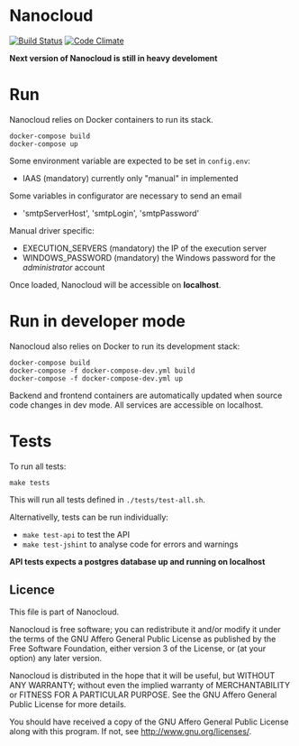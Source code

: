 # Nanocloud

[![Build Status](https://travis-ci.org/Nanocloud/nanocloud.svg?branch=master)](https://travis-ci.org/Nanocloud/nanocloud) [![Code Climate](https://codeclimate.com/github/Nanocloud/nanocloud/badges/gpa.svg)](https://codeclimate.com/github/Nanocloud/nanocloud)

**Next version of Nanocloud is still in heavy develoment**

# Run

Nanocloud relies on Docker containers to run its stack.

````
docker-compose build
docker-compose up
````

Some environment variable are expected to be set in `config.env`:
- IAAS (mandatory) currently only "manual" in implemented

Some variables in configurator are necessary to send an email
- 'smtpServerHost', 'smtpLogin', 'smtpPassword'

Manual driver specific:
- EXECUTION_SERVERS (mandatory) the IP of the execution server
- WINDOWS_PASSWORD (mandatory) the Windows password for the *administrator* account

Once loaded, Nanocloud will be accessible on **localhost**.

# Run in developer mode

Nanocloud also relies on Docker to run its development stack:

````
docker-compose build
docker-compose -f docker-compose-dev.yml build
docker-compose -f docker-compose-dev.yml up
````

Backend and frontend containers are automatically updated when source code changes in dev mode.
All services are accessible on localhost.

# Tests

To run all tests:

````
make tests
````

This will run all tests defined in `./tests/test-all.sh`.

Alternativelly, tests can be run individually:

- `make test-api` to test the API
- `make test-jshint` to analyse code for errors and warnings

**API tests expects a postgres database up and running on localhost**

## Licence

This file is part of Nanocloud.

Nanocloud is free software; you can redistribute it and/or modify
it under the terms of the GNU Affero General Public License as
published by the Free Software Foundation, either version 3 of the
License, or (at your option) any later version.

Nanocloud is distributed in the hope that it will be useful,
but WITHOUT ANY WARRANTY; without even the implied warranty of
MERCHANTABILITY or FITNESS FOR A PARTICULAR PURPOSE.  See the
GNU Affero General Public License for more details.

You should have received a copy of the GNU Affero General Public License
along with this program.  If not, see <http://www.gnu.org/licenses/>.
